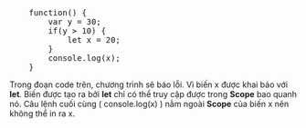 <pre>
    function() {
        var y = 30;
        if(y > 10) {
            let x = 20;
        }
        console.log(x);
    }
</pre>  

Trong đoạn code trên, chương trình sẽ báo lỗi. Vì biến x được khai báo với **let**. Biến được tạo ra bởi **let** chỉ có thể truy cập được trong **Scope** bao quanh nó. Câu lệnh cuối cùng ( console.log(x) ) nằm ngoài **Scope** của biến x nên không thể in ra x.